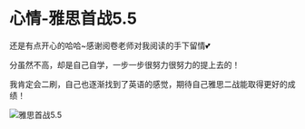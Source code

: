 # 心情-雅思首战5.5

还是有点开心的哈哈~感谢阅卷老师对我阅读的手下留情💕

分虽然不高，却是自己自学，一步一步很努力很努力的提上去的！

我肯定会二刷，自己也逐渐找到了英语的感觉，期待自己雅思二战能取得更好的成绩！

![雅思首战5.5](https://cdn.jsdelivr.net/gh/ylsislove/image-home/test/20200922234935.png)

